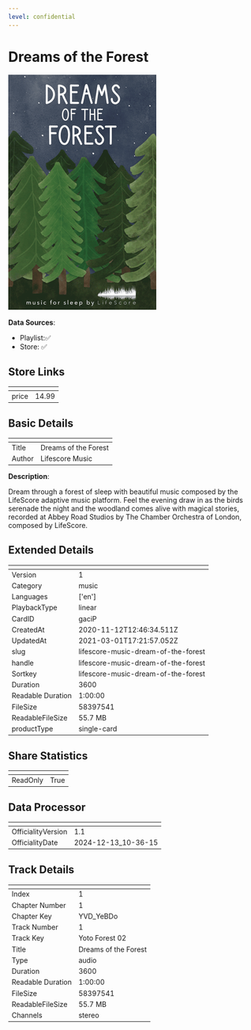 ```yaml
---
level: confidential
---
```

# Dreams of the Forest

![card_[gaciP].png](../../img/cards/card_[gaciP].png)

**Data Sources**: 

- Playlist:✅
- Store: ✅


## Store Links

| <!-- --> | <!-- --> |
| - | - |
| price | 14.99 |


## Basic Details

| <!-- --> | <!-- --> |
| - | - |
| Title | Dreams of the Forest |
| Author | Lifescore Music |

**Description**:

Dream through a forest of sleep with beautiful music composed by the LifeScore adaptive music platform. Feel the evening draw in as the birds serenade the night and the woodland comes alive with magical stories, recorded at Abbey Road Studios by The Chamber Orchestra of London, composed by LifeScore.


## Extended Details

| <!-- --> | <!-- --> |
| - | - |
| Version | 1 |
| Category | music |
| Languages | ['en'] |
| PlaybackType | linear |
| CardID | gaciP |
| CreatedAt | 2020-11-12T12:46:34.511Z |
| UpdatedAt | 2021-03-01T17:21:57.052Z |
| slug | lifescore-music-dream-of-the-forest |
| handle | lifescore-music-dream-of-the-forest |
| Sortkey | lifescore-music-dream-of-the-forest |
| Duration | 3600 |
| Readable Duration | 1:00:00 |
| FileSize | 58397541 |
| ReadableFileSize | 55.7 MB |
| productType | single-card |


## Share Statistics

| <!-- --> | <!-- --> |
| - | - |
| ReadOnly | True |


## Data Processor

| <!-- --> | <!-- --> |
| - | - |
| OfficialityVersion | 1.1
| OfficialityDate | 2024-12-13_10-36-15


## Track Details

| <!-- --> | <!-- --> |
| - | - |
| Index | 1 |
| Chapter Number | 1 |
| Chapter Key | YVD_YeBDo |
| Track Number | 1 |
| Track Key | Yoto Forest 02 |
| Title | Dreams of the Forest |
| Type | audio |
| Duration | 3600 |
| Readable Duration | 1:00:00 |
| FileSize | 58397541 |
| ReadableFileSize | 55.7 MB |
| Channels | stereo |

